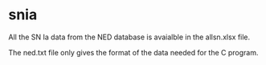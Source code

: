 # snia

All the SN Ia data from the NED database is avaialble in the allsn.xlsx file.

The ned.txt file only gives the format of the data needed for the C program.

